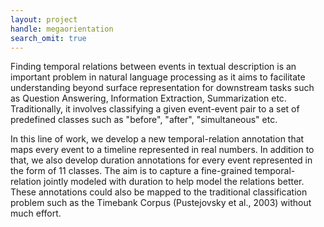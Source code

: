 ```yaml
---
layout: project
handle: megaorientation
search_omit: true
---
```


Finding temporal relations between events in textual description is an important problem in natural language processing as it aims to facilitate understanding beyond surface representation for downstream tasks such as Question Answering, Information Extraction, Summarization etc. Traditionally, it involves classifying a given event-event pair to a set of predefined classes such as "before", "after", "simultaneous" etc.

In this line of work, we develop a new temporal-relation annotation that maps every event to a timeline represented in real numbers. In addition to that, we also develop duration annotations for every event represented in the form of 11 classes. The aim is to capture a fine-grained temporal-relation jointly modeled with duration to help model the relations better. These annotations could also be mapped to the traditional classification problem such as the Timebank Corpus (Pustejovsky et al., 2003) without much effort.
